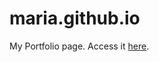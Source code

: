 # maria.github.io

My Portfolio page. Access it <a href="https://maz-sm-22.github.io/maria.github.io/portfolio.html">here</a>. 
